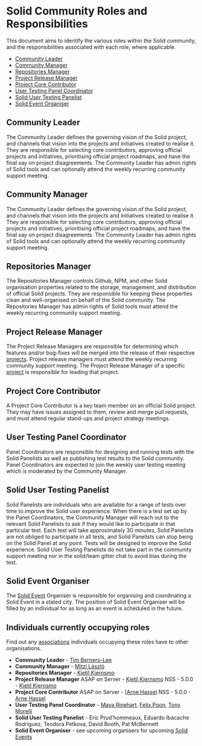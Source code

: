 # Solid Community Roles and Responsibilities  
This document aims to identify the various roles within the Solid community,
and the responsibilities associated with each role, where applicable.

- [Community Leader](#community-leader)
- [Community Manager](#community-manager)
- [Repositories Manager](#repository-manager)
- [Project Release Manager](#project-release-manager)
- [Project Core Contributor](#project-core-contributor)
- [User Testing Panel Coordinator](#user-testing-panel-coordinator)
- [Solid User Testing Panelist](Solid-user-testing-panelist)
- [Solid Event Organiser](Solid-Event-Organiser) 

## Community Leader
The Community Leader defines the governing vision of the Solid project, and channels that vision into the projects and initiatives created to realise it. They are responsible for selecting core contributors, approving official projects and initiatives, prioritising official project roadmaps, and have the final say on project disagreements. The Community Leader has admin rights of Solid tools and can optionally attend the weekly recurring community support meeting.

## Community Manager
The Community Leader defines the governing vision of the Solid project, and channels that vision into the projects and initiatives created to realise it. They are responsible for selecting core contributors, approving official projects and initiatives, prioritising official project roadmaps, and have the final say on project disagreements. The Community Leader has admin rights of Solid tools and can optionally attend the weekly recurring community support meeting.

## Repositories Manager
The Repositories Manager controls Github, NPM, and other Solid organisation properties related to the storage, management, and distribution of official Solid projects. They are responsible for keeping these properties clean and well-organised on behalf of the Solid community. The Repositories Manager has admin rights of Solid tools must attend the weekly recurring community support meeting.

## Project Release Manager
The Project Release Managers are responsible for determining which features and/or bug-fixes will be merged into the release of their respective [projects](https://github.com/orgs/solid/projects). Project release managers must attend the weekly recurring community support meeting. The Project Release Manager of a specific [project](https://github.com/orgs/solid/projects) is responsible for leading that project. 

## Project Core Contributor
A Project Core Contributor is a key team member on an official Solid project.
They may have issues assigned to them, review and merge pull requests, and must
attend regular stand-ups and project strategy meetings.

## User Testing Panel Coordinator
Panel Coordinators are responsible for designing and running tests with the Solid Panelists as well as publishing test results to the Solid community. Panel Coordinators are expected to join the weekly user testing meeting which is moderated by the Community Manager.

## Solid User Testing Panelist
Solid Panelists are individuals who are available for a range of tests over time to improve the Solid user experience. When there is a test set up by the Panel Coordinators, the Community Manager will reach out to the relevant Solid Panelists to ask if they would like to participate in that particular test. Each test will take approximately 30 minutes, Solid Panelists are not obliged to participate in all tests, and Solid Panelists can stop being on the Solid Panel at any point. Tests will be designed to improve the Solid experience. Solid User Testing Panelists do not take part in the community support meeting nor in the solid/team gitter chat to avoid bias during the test.

## Solid Event Organiser
The [Solid Event](solid-events.md) Organiser is responsible for organising and coordinating a Solid Event in a stated city. The position of Solid Event Organiser will be filled by an individual for as long as an event is scheduled in the future.

## Individuals currently occupying roles 
Find out any [associations](associations.md) individuals occupying these roles have to other organisations. 

* **Community Leader** - [Tim Berners-Lee](https://github.com/timbl) 
* **Community Manager** - [Mitzi László](https://github.com/Mitzi-Laszlo)
* **Repositories Manager** - [Kjetil Kjernsmo](https://github.com/kjetilk)
* **Project Release Manager** 
ASAP on Server - [Kjetil Kjernsmo](https://github.com/kjetilk)
NSS - 5.0.0  - [Kjetil Kjernsmo](https://github.com/kjetilk)
* **Project Core Contributor** 
ASAP on Server - [[Arne Hassel](https://github.com/megoth_twitter)
NSS - 5.0.0  - [Arne Hassel](https://github.com/megoth_twitter)
* **User Testing Panel Coordinator** - [Maya Rinehart](https://github.com/mayarhinehart), [Felix Poon](https://github.com/fcfpoon), [Tony Morelli](https://github.com/tony-morelli)
* **Solid User Testing Panelist** - Eric Prud’hommeaux, Eduardo Ibacache Rodriguez, Teodora Petkova,  David Booth, Pat McBennett
* **Solid Event Organiser** - see upcoming organisers for upcoming [Solid Events](solid-events.md) 
